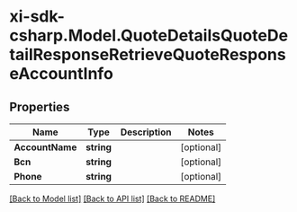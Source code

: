 # xi-sdk-csharp.Model.QuoteDetailsQuoteDetailResponseRetrieveQuoteResponseAccountInfo

## Properties

Name | Type | Description | Notes
------------ | ------------- | ------------- | -------------
**AccountName** | **string** |  | [optional] 
**Bcn** | **string** |  | [optional] 
**Phone** | **string** |  | [optional] 

[[Back to Model list]](../README.md#documentation-for-models) [[Back to API list]](../README.md#documentation-for-api-endpoints) [[Back to README]](../README.md)

